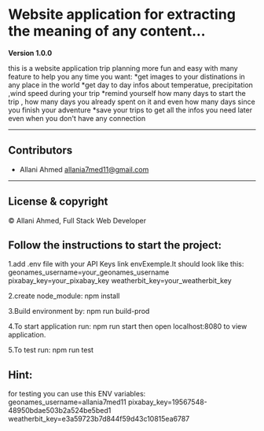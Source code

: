 # Website application for extracting the meaning of any content...

**Version 1.0.0**

this is a website application  trip planning more fun and easy
with many feature to help you any time you want:
*get images to your distinations in any place in the world
*get day to day infos about temperatue, precipitation ,wind speed during your trip
*remind yourself how many days to start the trip , how many days you already spent on it and even how many days since you finish your adventure
*save your trips to get all the infos you need later even when you don't 
have any connection 


---

## Contributors
- Allani Ahmed <allania7med11@gmail.com>

---
## License & copyright
© Allani Ahmed, Full Stack Web Developer

## Follow the instructions to start the project:

1.add .env file with your API Keys link envExemple.It should look like this:
geonames_username=your_geonames_username
pixabay_key=your_pixabay_key
weatherbit_key=your_weatherbit_key

2.create node_module:
npm install 

3.Build environment by:
npm run build-prod

4.To start application run:
npm run start
then open localhost:8080 to view application.

5.To test run:
npm run test


## Hint:
for testing you can use this ENV variables:
geonames_username=allania7med11
pixabay_key=19567548-48950bdae503b2a524be5bed1
weatherbit_key=e3a59723b7d844f59d43c10815ea6787